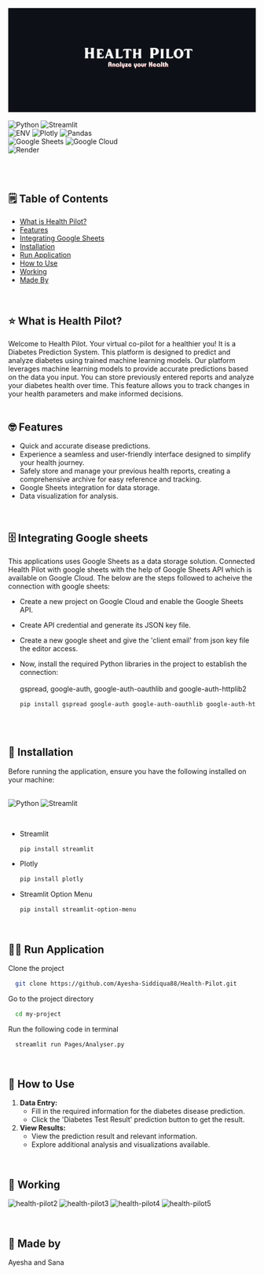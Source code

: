 <img src="images/HealthPilot.png">

![Python](https://img.shields.io/badge/Python-3776AB.svg?style=for-the-badge&logo=Python&logoColor=white)
![Streamlit](https://img.shields.io/badge/Streamlit-FF4B4B.svg?style=for-the-badge&logo=Streamlit&logoColor=white)
<br>
![ENV](https://img.shields.io/badge/.ENV-ECD53F.svg?style=for-the-badge&logo=dotenv&logoColor=black)
![Plotly](https://img.shields.io/badge/Plotly-3F4F75.svg?style=for-the-badge&logo=Plotly&logoColor=white)
![Pandas](https://img.shields.io/badge/pandas-150458.svg?style=for-the-badge&logo=pandas&logoColor=white)
<BR>
![Google Sheets](https://img.shields.io/badge/Google%20Sheets-34A853.svg?style=for-the-badge&logo=Google-Sheets&logoColor=white)
![Google Cloud](https://img.shields.io/badge/Google%20Cloud-4285F4.svg?style=for-the-badge&logo=Google-Cloud&logoColor=white)
<br>
![Render](https://img.shields.io/badge/Render-46E3B7.svg?style=for-the-badge&logo=Render&logoColor=white)

<br><br>

## 🗒️ Table of Contents

- [What is Health Pilot?](#-what-is-health-pilot)
- [Features](#-features)
- [Integrating Google Sheets](#%EF%B8%8F-integrating-google-sheets)
- [Installation](#-installation)
- [Run Application](#%EF%B8%8F-run-application)
- [How to Use](#-how-to-use)
- [Working](#-working)
- [Made By](#-made-by)
<br>

## ⭐ What is Health Pilot?

Welcome to Health Pilot. Your virtual co-pilot for a healthier you! It is a Diabetes Prediction System. This platform is designed to predict and analyze diabetes using trained machine learning models. Our platform leverages machine learning models to provide accurate predictions based on the data you input. You can store previously entered reports and analyze your diabetes health over time. This feature allows you to track changes in your health parameters and make informed decisions.
<br><br>

## 🤓 Features

- Quick and accurate disease predictions.
- Experience a seamless and user-friendly interface designed to simplify your health journey.
- Safely store and manage your previous health reports, creating a comprehensive archive for easy reference and tracking.
- Google Sheets integration for data storage.
- Data visualization for analysis.
<br><br><br>


## 🗄️ Integrating Google sheets
This applications uses Google Sheets as a data storage solution. Connected Health Pilot with google sheets with the help of Google Sheets API which is available on Google Cloud. The below are the steps followed to acheive the connection with google sheets:
- Create a new project on Google Cloud and enable the Google Sheets API.
- Create API credential and generate its JSON key file.
- Create a new google sheet and give the 'client email' from json key file the editor access.
- Now, install the required Python libraries in the project to establish the connection:<br><br>
  gspread, google-auth, google-auth-oauthlib and google-auth-httplib2
    
    ```bash
    pip install gspread google-auth google-auth-oauthlib google-auth-httplib2
    
    ```

    <br><br>


## 🔨 Installation

Before running the application, ensure you have the following installed on your machine:<br><br>

![Python](https://img.shields.io/badge/Python-3776AB.svg?style=for-the-badge&logo=Python&logoColor=white)
![Streamlit](https://img.shields.io/badge/Streamlit-FF4B4B.svg?style=for-the-badge&logo=Streamlit&logoColor=white)

<br>

- Streamlit
    
    ```bash
    pip install streamlit
    
    ```
    
- Plotly
    
    ```bash
    pip install plotly
    
    ```
    
- Streamlit Option Menu
    
    ```bash
    pip install streamlit-option-menu
    
    ```
<br>

## 🏃‍♀️ Run Application

Clone the project

```bash
  git clone https://github.com/Ayesha-Siddiqua88/Health-Pilot.git

```

Go to the project directory

```bash
  cd my-project

```

Run the following code in terminal

```bash
  streamlit run Pages/Analyser.py

```

<br>

## 🤔 How to Use

1. **Data Entry:**
    - Fill in the required information for the diabetes disease prediction.
    - Click the 'Diabetes Test Result' prediction button to get the result.
3. **View Results:**
    - View the prediction result and relevant information.
    - Explore additional analysis and visualizations available.

<br>

## 🎥 Working

![health-pilot2](https://github.com/user-attachments/assets/32f57373-7ff6-4d16-806f-d4f7c45d9176)
![health-pilot3](https://github.com/user-attachments/assets/a4a66df6-bb68-432f-af7a-d6f602ffe4eb)
![health-pilot4](https://github.com/user-attachments/assets/023fd209-b1bb-4239-8228-cd71612c3026)
![health-pilot5](https://github.com/user-attachments/assets/52e2b75b-b9ea-48c9-86f9-e2f0cd85aba3)

<br>

## 💙 Made by
Ayesha and Sana
